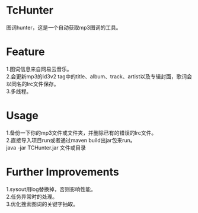 # TcHunter
图词hunter，这是一个自动获取mp3图词的工具。  

# Feature
1.图词信息来自网易云音乐。  
2.会更新mp3的id3v2 tag中的title、album、track、artist以及专辑封面，歌词会以同名的lrc文件保存。  
3.多线程。  

# Usage
1.备份一下你的mp3文件或文件夹，并删除已有的错误的lrc文件。  
2.直接导入项目run或者通过maven build出jar包来run。  
  java -jar TCHunter.jar 文件或目录   


# Further Improvements
1.sysout用log替换掉，否则影响性能。  
2.任务异常时的处理。  
3.优化搜索图词的关键字抽取。